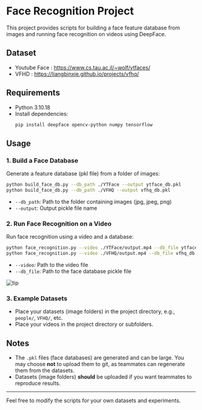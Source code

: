 # Face Recognition Project

This project provides scripts for building a face feature database from images and running face recognition on videos using DeepFace.

## Dataset

- Youtube Face : https://www.cs.tau.ac.il/~wolf/ytfaces/
- VFHD : https://liangbinxie.github.io/projects/vfhq/

## Requirements
- Python 3.10.18
- Install dependencies:
  ```bash
  pip install deepface opencv-python numpy tensorflow
  ```

## Usage

### 1. Build a Face Database
Generate a feature database (pkl file) from a folder of images:

```bash
python build_face_db.py --db_path ./YTFace --output ytface_db.pkl
python build_face_db.py --db_path ./VFHQ --output vfhq_db.pkl
```
- `--db_path`: Path to the folder containing images (jpg, jpeg, png)
- `--output`: Output pickle file name

### 2. Run Face Recognition on a Video
Run face recognition using a video and a database:

```bash
python face_recognition.py --video ./YTFace/output.mp4 --db_file ytface_db.pkl
python face_recognition.py --video ./VFHQ/output.mp4 --db_file vfhq_db.pkl
```
- `--video`: Path to the video file
- `--db_file`: Path to the face database pickle file

![tip](tip.gif)

### 3. Example Datasets
- Place your datasets (image folders) in the project directory, e.g., `people/`, `VFHQ/`, etc.
- Place your videos in the project directory or subfolders.

## Notes
- The `.pkl` files (face databases) are generated and can be large. You may choose **not** to upload them to git, as teammates can regenerate them from the datasets.
- Datasets (image folders) **should** be uploaded if you want teammates to reproduce results.


---

Feel free to modify the scripts for your own datasets and experiments.

